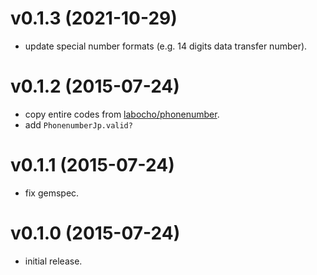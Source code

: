 # v0.1.3 (2021-10-29)

* update special number formats (e.g. 14 digits data transfer number).

# v0.1.2 (2015-07-24)

* copy entire codes from [labocho/phonenumber](https://github.com/labocho/phonenumber).
* add `PhonenumberJp.valid?`

# v0.1.1 (2015-07-24)

* fix gemspec.

# v0.1.0 (2015-07-24)

* initial release.

